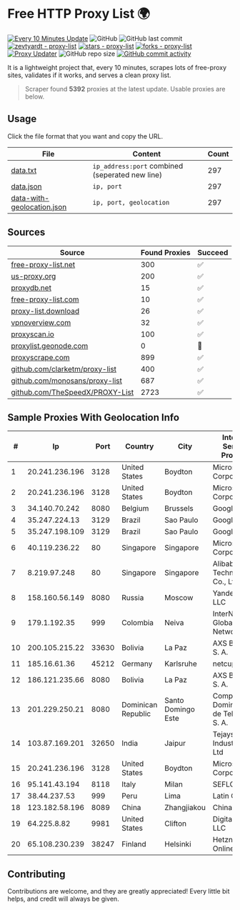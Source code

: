 
# Free HTTP Proxy List 🌍

[![Every 10 Minutes Update](https://github.com/mertguvencli/http-proxy-list/actions/workflows/main.yml/badge.svg?branch=main)](https://github.com/mertguvencli/http-proxy-list/actions/workflows/main.yml)
![GitHub](https://img.shields.io/github/license/mertguvencli/http-proxy-list)
![GitHub last commit](https://img.shields.io/github/last-commit/mertguvencli/http-proxy-list)
[![zevtyardt - proxy-list](https://img.shields.io/static/v1?label=zevtyardt&message=proxy-list&color=blue&logo=github)](https://github.com/zevtyardt/proxy-list "Go to GitHub repo")
[![stars - proxy-list](https://img.shields.io/github/stars/zevtyardt/proxy-list?style=social)](https://github.com/zevtyardt/proxy-list)
[![forks - proxy-list](https://img.shields.io/github/forks/zevtyardt/proxy-list?style=social)](https://github.com/zevtyardt/proxy-list)
[![Proxy Updater](https://github.com/zevtyardt/proxy-list/workflows/Proxy%20Updater/badge.svg)](https://github.com/zevtyardt/proxy-list/actions?query=workflow:"Proxy+Updater")
![GitHub repo size](https://img.shields.io/github/repo-size/zevtyardt/proxy-list)
[![GitHub commit activity](https://img.shields.io/github/commit-activity/m/zevtyardt/proxy-list?logo=commits)](https://github.com/zevtyardt/proxy-list/commits/main)

It is a lightweight project that, every 10 minutes, scrapes lots of free-proxy sites, validates if it works, and serves a clean proxy list.

> Scraper found **5392** proxies at the latest update. Usable proxies are below.

## Usage

Click the file format that you want and copy the URL.

|File|Content|Count|
|----|-------|-----|
|[data.txt](https://raw.githubusercontent.com/mertguvencli/http-proxy-list/main/proxy-list/data.txt)|`ip_address:port` combined (seperated new line)|297|
|[data.json](https://raw.githubusercontent.com/mertguvencli/http-proxy-list/main/proxy-list/data.json)|`ip, port`|297|
|[data-with-geolocation.json](https://raw.githubusercontent.com/mertguvencli/http-proxy-list/main/proxy-list/data-with-geolocation.json)|`ip, port, geolocation`|297|

## Sources

|Source|Found Proxies|Succeed|
|------|-------------|-------|
|[free-proxy-list.net](https://free-proxy-list.net)|300|✅|
|[us-proxy.org](https://www.us-proxy.org)|200|✅|
|[proxydb.net](http://proxydb.net)|15|✅|
|[free-proxy-list.com](https://free-proxy-list.com/?page=&port=&type%5B%5D=http&type%5B%5D=https&up_time=0&search=Search)|10|✅|
|[proxy-list.download](https://www.proxy-list.download/HTTP)|26|✅|
|[vpnoverview.com](https://vpnoverview.com/privacy/anonymous-browsing/free-proxy-servers)|32|✅|
|[proxyscan.io](https://www.proxyscan.io)|100|✅|
|[proxylist.geonode.com](https://proxylist.geonode.com/api/proxy-list?limit=300&page=1&sort_by=lastChecked&sort_type=desc&protocols=http,https)|0|🚫|
|[proxyscrape.com](https://api.proxyscrape.com/v2/?request=displayproxies&protocol=http&timeout=10000&country=all&ssl=all&anonymity=all)|899|✅|
|[github.com/clarketm/proxy-list](https://raw.githubusercontent.com/clarketm/proxy-list/master/proxy-list-raw.txt)|400|✅|
|[github.com/monosans/proxy-list](https://raw.githubusercontent.com/monosans/proxy-list/main/proxies/http.txt)|687|✅|
|[github.com/TheSpeedX/PROXY-List](https://raw.githubusercontent.com/TheSpeedX/PROXY-List/master/http.txt)|2723|✅|


## Sample Proxies With Geolocation Info

|#|Ip|Port|Country|City|Internet Service Provider|
|-|--|----|-------|----|-------------------------|
|1|20.241.236.196|3128|United States|Boydton|Microsoft Corporation|
|2|20.241.236.196|3128|United States|Boydton|Microsoft Corporation|
|3|34.140.70.242|8080|Belgium|Brussels|Google LLC|
|4|35.247.224.13|3129|Brazil|Sao Paulo|Google LLC|
|5|35.247.198.109|3129|Brazil|Sao Paulo|Google LLC|
|6|40.119.236.22|80|Singapore|Singapore|Microsoft Corporation|
|7|8.219.97.248|80|Singapore|Singapore|Alibaba (US) Technology Co., Ltd.|
|8|158.160.56.149|8080|Russia|Moscow|Yandex.Cloud LLC|
|9|179.1.192.35|999|Colombia|Neiva|InterNexa Global Network|
|10|200.105.215.22|33630|Bolivia|La Paz|AXS Bolivia S. A.|
|11|185.16.61.36|45212|Germany|Karlsruhe|netcup GmbH|
|12|186.121.235.66|8080|Bolivia|La Paz|AXS Bolivia S. A.|
|13|201.229.250.21|8080|Dominican Republic|Santo Domingo Este|Compañía Dominicana de Teléfonos S. A.|
|14|103.87.169.201|32650|India|Jaipur|Tejays Industries Pvt Ltd|
|15|20.241.236.196|3128|United States|Boydton|Microsoft Corporation|
|16|95.141.43.194|8118|Italy|Milan|SEFLOW|
|17|38.44.237.53|999|Peru|Lima|Latin Cable|
|18|123.182.58.196|8089|China|Zhangjiakou|Chinanet|
|19|64.225.8.82|9981|United States|Clifton|DigitalOcean, LLC|
|20|65.108.230.239|38247|Finland|Helsinki|Hetzner Online GmbH|



## Contributing

Contributions are welcome, and they are greatly appreciated! Every
little bit helps, and credit will always be given.

